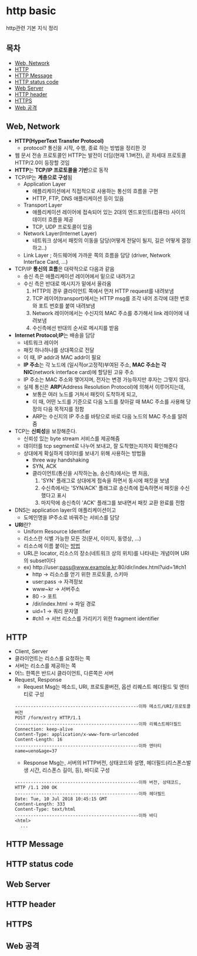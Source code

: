 # http basic
http관련 기본 지식 정리

## 목차
- [Web, Network](#1)
- [HTTP](#2)
- [HTTP Message](#3)
- [HTTP status code](#4)
- [Web Server](#5)
- [HTTP header](#6)
- [HTTPS](#7)
- [Web 공격](#8)

## <a name='1'>Web, Network</a>
- **HTTP(HyperText Transfer Protocol)**
  - protocol? 통신을 시작, 수행, 종료 하는 방법을 정리한 것
- 웹 문서 전송 프로토콜인 HTTP는 발전이 더딤(현재 1.1버전), 곧 차세대 프로토콜 HTTP/2.0이 등장할 것임
- **HTTP**는 **TCP/IP 프로토콜을 기반**으로 동작
- TCP/IP는 **계층으로 구성**됨
  - Application Layer
    - 애플리케이션에서 직접적으로 사용하는 통신의 흐름을 구현
    - HTTP, FTP, DNS 애플리케이션 등이 있음
  - Transport Layer 
    - 애플리케이션 레이어에 접속되어 있는 2대의 엔드포인트(컴퓨터) 사이의 데이터 흐름을 제공
    - TCP, UDP 프로토콜이 있음
  - Network Layer(Internet Layer)
    - 네트워크 상에서 패킷의 이동을 담당(어떻게 전달이 될지, 길은 어떻게 결정하고..)
  - Link Layer ; 하드웨어에 가까운 쪽의 흐름을 담당 (driver, Network Interface Card, ...)
- TCP/IP **통신의 흐름**은 대략적으로 다음과 같음
  - 송신 측은 애플리케이션 레이어에서 밑으로 내려가고
  - 수신 측은 반대로 메시지가 밑에서 올라옴
    1. HTTP의 경우 클라이언트 쪽에서 먼저 HTTP request를 내려보냄
    2. TCP 레이어(transport)에서는 HTTP msg를 조각 내어 조각에 대한 번호와 포트 번호를 붙여 내려보냄
    3. Network 레이어에서는 수신지의 MAC 주소를 추가해서 link 레이어에 내려보냄
    4. 수신측에선 반대의 순서로 메시지를 받음
- **Internet Protocol;IP**는 배송을 담당
  - 네트워크 레이어
  - 패킷 하나하나를 상대쪽으로 전달
  - 이 때, IP addr과 MAC addr이 필요
  - **IP 주소**는 각 노드에 (일시적or고정적)부여된 주소, **MAC 주소는 각 NIC**(network interface card)에 할당된 고유 주소
  - IP 주소는 MAC 주소와 맺어지며, 전자는 변경 가능하지만 후자는 그렇지 않다.
  - 실제 통신은 **ARP**(Address Resolution Protocol)에 의해서 이루어지는데,
    - 보통은 여러 노드를 거쳐서 패킷이 도착하게 되고,
    - 이 때, 어떤 노드를 기준으로 다음 노드를 찾아갈 때 MAC 주소를 사용해 당장의 다음 목적지를 정함
    - ARP는 수신지의 IP 주소를 바탕으로 바로 다음 노드의 MAC 주소를 알려줌
- TCP는 **신뢰성**을 보장해준다.
  - 신뢰성 있는 byte stream 서비스를 제공해줌
  - 데이터를 tcp segment로 나누어 보내고, 잘 도착했는지까지 확인해준다
  - 상대에게 확실하게 데이터를 보내기 위해 사용하는 방법들
    - three way handshaking
    - SYN, ACK
    - 클라이언트(통신을 시작하는놈, 송신측)에서는 맨 처음, 
      1. 'SYN' 플래그로 상대에게 접속을 하면서 동시에 패킷을 보냄
      2. 수신측에서는 'SYN/ACK' 플래그로 송신측에 접속하면서 패킷을 수신했다고 표시
      3. 마지막에 송신측이 'ACK' 플래그를 보내면서 패킷 교환 완료를 전함
- DNS는 application layer의 애플리케이션이고
  - 도메인명을 IP주소로 바꿔주는 서비스를 담당 
- **URI**란?
  - Uniform Resource Identifier
  - 리소스란 식별 가능한 모든 것(문서, 이미지, 동영상, ...)
  - 리소스에 이름 붙이는 [방법](http://www.iana.org/assignments/uri-schemes)
  - URL은 locator, 리소스의 장소(네트워크 상의 위치)를 나타내는 개념이며 URI의 subset이다
  - ex) http://user:pass@www.example.kr:80/dir/index.html?uid=1#ch1
    - http -> 리소스를 얻기 위한 프로토콜, 스키마
    - user:pass -> 자격정보
    - www~kr -> 서버주소
    - 80 -> 포트
    - /dir/index.html -> 파일 경로
    - uid=1 -> 쿼리 문자열
    - #ch1 -> 서브 리소스를 가리키기 위한 fragment identifier
## <a name='2'>HTTP</a>
- Client, Server
- 클라이언트는 리소스를 요청하는 쪽
- 서버는 리소스를 제공하는 쪽
- 어느 한쪽은 반드시 클라이언트, 다른쪽은 서버
- Request, Response
  - Request Msg는 메소드, URI, 프로토콜버전, 옵션 리퀘스트 헤더필드 및 엔터티로 구성
  ```
  -----------------------------------------------이하 메소드/URI/프로토콜버전
  POST /form/entry HTTP/1.1
  -----------------------------------------------이하 리퀘스트헤더필드
  Connection: keep-alive
  Content-Type: application/x-www-form-urlencoded
  Content-Length: 16
  -----------------------------------------------이하 엔터티
  name=ueno&age=37
  ```
  - Response Msg는, 서버의 HTTP버전, 상태코드와 설명, 헤더필드(리스폰스발생 시간, 리스폰스 길이, 등), 바디로 구성
  ```
  -----------------------------------------------이하 버전, 상태코드, 
  HTTP /1.1 200 OK
  -----------------------------------------------이하 헤더필드
  Date: Tue, 10 Jul 2018 10:45:15 GMT
  Content-Length: 333
  Content-Type: text/html
  -----------------------------------------------이하 바디
  <html>
    ...
  ```
## <a name='3'>HTTP Message</a>


## <a name='4'>HTTP status code</a>


## <a name='5'>Web Server</a>


## <a name='6'>HTTP header</a>


## <a name='7'>HTTPS</a>


## <a name='8'>Web 공격</a> 
